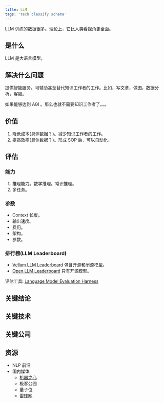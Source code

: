 ```yaml
---
title: LLM
tags: 'tech classify schema'
---
```


LLM 训练的数据很多。理论上，它比人类看视角更全面。

## 是什么
LLM 是大语言模型。

## 解决什么问题
提供智能服务。可辅助甚至替代知识工作者的工作。比如，写文章，做图，数据分析，客服。

如果能够达到 AGI 。那么也就不需要知识工作者了。。。

## 价值
1. 降低成本(具体数据？)。减少知识工作者的工作。
2. 提高效率(具体数据？)。形成 SOP 后，可以自动化。

## 评估
### 能力
1. 推理能力。数学推理。常识推理。
2. 多任务。

### 参数
* Context 长度。
* 输出速度。
* 费用。
* 架构。
* 参数。

### 排行榜(LLM Leaderboard)
* [Vellum LLM Leaderboard](https://www.vellum.ai/llm-leaderboard) 包含开源和闭源模型。
* [Open LLM Leaderboard](https://huggingface.co/spaces/HuggingFaceH4/open_llm_leaderboard) 只有开源模型。

评估工具: [Language Model Evaluation Harness](https://github.com/EleutherAI/lm-evaluation-harness)


## 关键结论

## 关键技术

## 关键公司


## 资源
* NLP 前沿
* 国内媒体
  * [机器之心](https://www.jiqizhixin.com/)
  * 极客公园
  * 量子位
  * [雷锋网](https://www.leiphone.com/)
